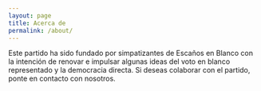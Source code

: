 ```yaml
---
layout: page
title: Acerca de
permalink: /about/
---
```


Este partido ha sido fundado por simpatizantes de Escaños en Blanco con la intención de renovar e impulsar algunas ideas del voto en blanco representado y la democracia directa. Si deseas colaborar con el partido, ponte en contacto con nosotros.
